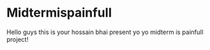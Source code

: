 # Midtermispainfull
Hello guys this is your hossain bhai present yo yo midterm is painfull project!
